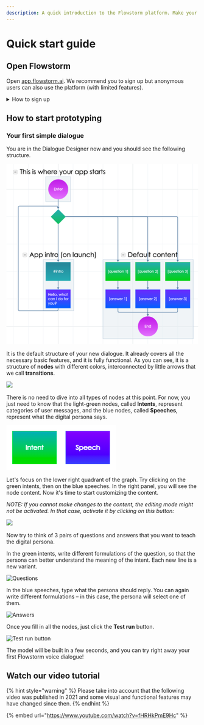 ```yaml
---
description: A quick introduction to the Flowstorm platform. Make your first steps!
---
```


# Quick start guide

## Open Flowstorm

Open [app.flowstorm.ai](https://app.flowstorm.ai/). We recommend you to sign up but anonymous users can also use the platform (with limited features).

<details>

<summary>How to sign up</summary>

1. Open [app.flowstorm.ai](https://app.flowstorm.ai/)
2. Click on **Sign Up** in the top right corner to open a sign-up form.
3. Choose a preferred authentication provider (Google, Apple, Slack) or create an account using just your e-mail and a password.
4. (If you have used your e-mail and password, check your e-mail inbox and click on the confirmation link to approve that you are the owner of the address. After confirming the e-mail, Flowstorm will create your _Space_.)
5. From now on, you can easily [log in](https://promethist.app/#!/login) anytime.

Now you can invite your collaborators or start designing your first dialogue and voice application.

</details>

## How to start prototyping

### Your first simple dialogue

You are in the Dialogue Designer now and you should see the following structure.

<img src=".gitbook/assets/Snímek obrazovky 2021-10-19 v 14.27.00.png" alt="" data-size="original">

It is the default structure of your new dialogue. It already covers all the necessary basic features, and it is fully functional. As you can see, it is a structure of **nodes** with different colors, interconnected by little arrows that we call **transitions**.

![](.gitbook/assets/flow.gif)

There is no need to dive into all types of nodes at this point. For now, you just need to know that the light-green nodes, called **Intents**, represent categories of user messages, and the blue nodes, called **Speeches**, represent what the digital persona says.

![](<.gitbook/assets/Snímek obrazovky 2021-05-27 v 16.09.31.png>)

Let's focus on the lower right quadrant of the graph. Try clicking on the green intents, then on the blue speeches. In the right panel, you will see the node content. Now it's time to start customizing the content.&#x20;

_NOTE: If you cannot make changes to the content, the editing mode might not be activated. In that case, activate it by clicking on this button:_

![](.gitbook/assets/edit.gif)

Now try to think of 3 pairs of questions and answers that you want to teach the digital persona.

In the green intents, write different formulations of the question, so that the persona can better understand the meaning of the intent. Each new line is a new variant.

![Questions](.gitbook/assets/intentsss.gif)

In the blue speeches, type what the persona should reply. You can again write different formulations – in this case, the persona will select one of them.

![Answers](.gitbook/assets/speechessss.gif)

Once you fill in all the nodes, just click the **Test run** button.

![Test run button](.gitbook/assets/testrun.gif)

The model will be built in a few seconds, and you can try right away your first Flowstorm voice dialogue!

## Watch our video tutorial

{% hint style="warning" %}
Please take into account that the following video was published in 2021 and some visual and functional features may have changed since then.
{% endhint %}

{% embed url="https://www.youtube.com/watch?v=fHRHkPmE9Hc" %}

